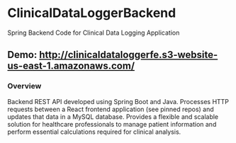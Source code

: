 # ClinicalDataLoggerBackend
Spring Backend Code for Clinical Data Logging Application

## Demo: http://clinicaldataloggerfe.s3-website-us-east-1.amazonaws.com/


### Overview
Backend REST API developed using Spring Boot and Java. Processes HTTP requests between a React frontend application (see pinned repos) and updates that data in a MySQL database. Provides a flexible and scalable solution for healthcare professionals to manage patient information and perform essential calculations required for clinical analysis.
